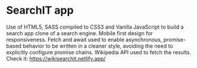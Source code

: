 # SearchIT app
Use of HTML5, SASS compiled to CSS3 and Vanilla JavaScript to build a search app clone of a search engine.
Mobile first design for responsiveness.
Fetch and await used to enable asynchronous, promise-based behavior to be written in a cleaner style, avoiding the need to explicitly configure promise chains.
Wikipedia API used to fetch the results.
Check it: https://wikisearchit.netlify.app/
